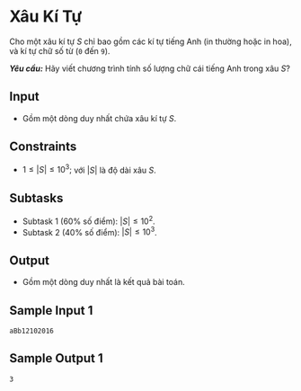 # Xâu Kí Tự

Cho một xâu kí tự $S$ chỉ bao gồm các kí tự tiếng Anh (in thường hoặc in hoa), và kí tự chữ số từ (`0` đến `9`). 

***Yêu cầu:*** Hãy viết chương trình tính số lượng chữ cái tiếng Anh trong xâu $S?$

## Input

- Gồm một dòng duy nhất chứa xâu kí tự $S$.

## Constraints

- $1 \le |S| \le 10^3;$ với $|S|$ là độ dài xâu $S$.

## Subtasks

- Subtask $1$ ($60\%$ số điểm): $|S| \le 10^2$.
- Subtask $2$ ($40\%$ số điểm): $|S| \le 10^3$.

## Output

- Gồm một dòng duy nhất là kết quả bài toán.

## Sample Input 1

```
aBb12102016
```

## Sample Output 1

```
3
```



